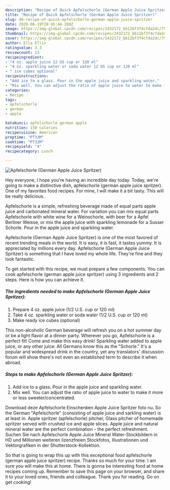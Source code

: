 ```yaml
---
description: "Recipe of Quick Apfelschorle (German Apple Juice Spritzer)"
title: "Recipe of Quick Apfelschorle (German Apple Juice Spritzer)"
slug: 48-recipe-of-quick-apfelschorle-german-apple-juice-spritzer
date: 2020-06-19T20:45:44.289Z
image: https://img-global.cpcdn.com/recipes/2432172_bb12bf3f4cfda2dc/751x532cq70/apfelschorle-german-apple-juice-spritzer-recipe-main-photo.jpg
thumbnail: https://img-global.cpcdn.com/recipes/2432172_bb12bf3f4cfda2dc/751x532cq70/apfelschorle-german-apple-juice-spritzer-recipe-main-photo.jpg
cover: https://img-global.cpcdn.com/recipes/2432172_bb12bf3f4cfda2dc/751x532cq70/apfelschorle-german-apple-juice-spritzer-recipe-main-photo.jpg
author: Ella Ellis
ratingvalue: 3.3
reviewcount: 13
recipeingredient:
- "4 oz. apple juice 12 US cup or 120 ml"
- "4 oz. sparkling water or soda water 12 US cup or 120 ml"
- " ice cubes optional"
recipeinstructions:
- "Add ice to a glass. Pour in the apple juice and sparkling water."
- "Mix well. You can adjust the ratio of apple juice to water to make it more or less sweeter/concentrated."
categories:
- Recipe
tags:
- apfelschorle
- german
- apple

katakunci: apfelschorle german apple 
nutrition: 158 calories
recipecuisine: American
preptime: "PT33M"
cooktime: "PT32M"
recipeyield: "4"
recipecategory: Lunch

---
```



![Apfelschorle (German Apple Juice Spritzer)](https://img-global.cpcdn.com/recipes/2432172_bb12bf3f4cfda2dc/751x532cq70/apfelschorle-german-apple-juice-spritzer-recipe-main-photo.jpg)

Hey everyone, I hope you're having an incredible day today. Today, we're going to make a distinctive dish, apfelschorle (german apple juice spritzer). One of my favorites food recipes. For mine, I will make it a bit tasty. This will be really delicious.

Apfelschorle is a simple, refreshing beverage made of equal parts apple juice and carbonated mineral water. For variation you can mix equal parts Apfelschorle with white wine for a Weinschorle, with beer for a Apfel Berliner Weisse, or mix the apple juice with sparkling lemonade for a Susser Schorle. Pour in the apple juice and sparkling water.

Apfelschorle (German Apple Juice Spritzer) is one of the most favored of recent trending meals in the world. It is easy, it is fast, it tastes yummy. It is appreciated by millions every day. Apfelschorle (German Apple Juice Spritzer) is something that I have loved my whole life. They're fine and they look fantastic.


To get started with this recipe, we must prepare a few components. You can cook apfelschorle (german apple juice spritzer) using 3 ingredients and 2 steps. Here is how you can achieve it.

<!--inarticleads1-->

##### The ingredients needed to make Apfelschorle (German Apple Juice Spritzer):

1. Prepare 4 oz. apple juice (1/2 U.S. cup or 120 ml)
1. Take 4 oz. sparkling water or soda water (1/2 U.S. cup or 120 ml)
1. Make ready  ice cubes (optional)


This non-alcoholic German beverage will refresh you on a hot summer day or be a light flavor at a dinner party. Wherever you go, Apfelschorle is a perfect fit! Come and make this easy drink! Sparkling water added to apple juice, or any other juice: All Germans know this as the &#34;Schorle.&#34; It&#39;s a popular and widespread drink in the country, yet any translators&#39; discussion forum will show there&#39;s not even an established term to describe it when abroad. 

<!--inarticleads2-->

##### Steps to make Apfelschorle (German Apple Juice Spritzer):

1. Add ice to a glass. Pour in the apple juice and sparkling water.
1. Mix well. You can adjust the ratio of apple juice to water to make it more or less sweeter/concentrated.


Download deze Apfelschorle Einschenken Apple Juice Spritzer foto nu. So the German &#34;Apfelschorle&#34; (consisting of apple juice and sarkling water) is at least in. Apple spritzer (apfelschorle) pitcher, Glass pitcher of homemade spritzer served with crushed ice and apple slices. Apple juice and natural mineral water are the perfect combination - the perfect refreshment. Suchen Sie nach Apfelschorle Apple Juice Mineral Water-Stockbildern in HD und Millionen weiteren lizenzfreien Stockfotos, Illustrationen und Vektorgrafiken in der Shutterstock-Kollektion. 

So that is going to wrap this up with this exceptional food apfelschorle (german apple juice spritzer) recipe. Thanks so much for your time. I am sure you will make this at home. There is gonna be interesting food at home recipes coming up. Remember to save this page on your browser, and share it to your loved ones, friends and colleague. Thank you for reading. Go on get cooking!
